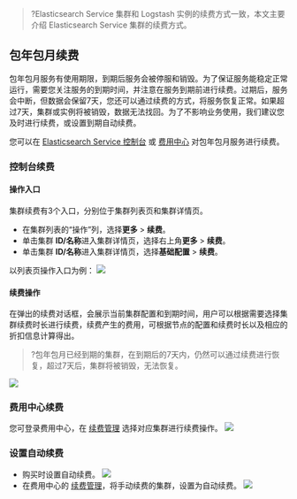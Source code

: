  >?Elasticsearch Service 集群和 Logstash 实例的续费方式一致，本文主要介绍 Elasticsearch Service 集群的续费方式。

## 包年包月续费
包年包月服务有使用期限，到期后服务会被停服和销毁。为了保证服务能稳定正常运行，需要您关注服务的到期时间，并注意在服务到期前进行续费。过期后，服务会中断，但数据会保留7天，您还可以通过续费的方式，将服务恢复正常。如果超过7天，集群或实例将被销毁，数据无法找回。为了不影响业务使用，我们建议您及时进行续费，或设置到期自动续费。

您可以在 [Elasticsearch Service 控制台](https://console.cloud.tencent.com/es) 或 [费用中心](https://console.cloud.tencent.com/expense/overview) 对包年包月服务进行续费。

### 控制台续费
#### 操作入口  
集群续费有3个入口，分别位于集群列表页和集群详情页。  
- 在集群列表的“操作”列，选择**更多** > **续费**。  
- 单击集群 **ID/名称**进入集群详情页，选择右上角**更多** > **续费**。  
- 单击集群 **ID/名称**进入集群详情页，选择**基础配置** > **续费**。 

以列表页操作入口为例：
![](https://qcloudimg.tencent-cloud.cn/raw/b3003e854e9a895ebe093e399dea5078.png)

#### 续费操作
在弹出的续费对话框，会展示当前集群配置和到期时间，用户可以根据需要选择集群续费时长进行续费，续费产生的费用，可根据节点的配置和续费时长以及相应的折扣信息计算得出。
>?包年包月已经到期的集群，在到期后的7天内，仍然可以通过续费进行恢复，超过7天后，集群将被销毁，无法恢复。
>
![](https://main.qcloudimg.com/raw/22499716c3041178e8f4d6956b6f0b00.jpg)

### 费用中心续费
您可登录费用中心，在 [续费管理](https://console.cloud.tencent.com/account/renewal) 选择对应集群进行续费操作。
![](https://qcloudimg.tencent-cloud.cn/raw/c2ca09bf782f3b6469c78b107480a251.png)

### 设置自动续费
- 购买时设置自动续费。
![](https://qcloudimg.tencent-cloud.cn/raw/20edc494a01a50911783cc8e548b7d0d.png)
- 在费用中心的 [续费管理](https://console.cloud.tencent.com/account/renewal)，将手动续费的集群，设置为自动续费。
![](https://qcloudimg.tencent-cloud.cn/raw/7f761bcc9e477dc8c67319479239fdf5.png)
